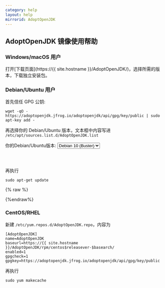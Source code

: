 ```yaml
---
category: help
layout: help
mirrorid: AdoptOpenJDK
---
```


## AdoptOpenJDK 镜像使用帮助

### Windows/macOS 用户

打开[下载页面](https://{{ site.hostname }}/AdoptOpenJDK/)，选择所需的版本，下载独立安装包。

### Debian/Ubuntu 用户

首先信任 GPG 公钥:

```
wget -qO - https://adoptopenjdk.jfrog.io/adoptopenjdk/api/gpg/key/public | sudo apt-key add -
```

再选择你的 Debian/Ubuntu 版本，文本框中内容写进 `/etc/apt/sources.list.d/AdoptOpenJDK.list`

<form class="form-inline">
<div class="form-group">
	<label>你的Debian/Ubuntu版本: </label>
	<select class="form-control release-select" data-template="#apt-template" data-target="#apt-content">
		<option data-os="debian" data-release="jessie">Debian 8 (Jessie)</option>
		<option data-os="debian" data-release="stretch">Debian 9 (Stretch)</option>
		<option data-os="debian" data-release="buster" selected>Debian 10 (Buster)</option>
		<option data-os="ubuntu" data-release="xenial">Ubuntu 16.04 LTS</option>
		<option data-os="ubuntu" data-release="bionic">Ubuntu 18.04 LTS</option>	
		<option data-os="ubuntu" data-release="focal">Ubuntu 20.04 LTS</option>
	</select>
</div>
</form>

<p></p>
<pre>
<code id="apt-content">
</code>
</pre>


再执行

```
sudo apt-get update
```

{% raw %}
<script id="apt-template" type="x-tmpl-markup">
deb {{if os_name|equals>ubuntu}}https{{else}}http{{/if}}://{%endraw%}{{ site.hostname }}{%raw%}/AdoptOpenJDK/deb/{{os_name}} {{release_name}} main
</script>
{%endraw%}

### CentOS/RHEL

新建 `/etc/yum.repos.d/AdoptOpenJDK.repo`，内容为

```
[AdoptOpenJDK]
name=AdoptOpenJDK
baseurl=https://{{ site.hostname }}/AdoptOpenJDK/rpm/centos$releasever-$basearch/
enabled=1
gpgcheck=1
gpgkey=https://adoptopenjdk.jfrog.io/adoptopenjdk/api/gpg/key/public
```

再执行

```
sudo yum makecache
```

